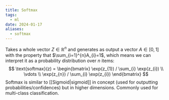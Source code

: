 ```yaml
---
title: Softmax
tags:
  - ml
date: 2024-01-17
aliases:
  - softmax
---
```

Takes a whole vector $Z \in \mathbb{R}^{n}$ and generates as output a vector $A \in [0, 1]$  with the property that $\sum_{i=1}^{n}A_{i}=1$, which means we can interpret it as a probability distribution over $n$ items:
$$
\text{softmax}(z) = \begin{bmatrix}
\exp(z_{1}) / \sum_{i} \exp(z_{i}) \\
\vdots \\
\exp(z_{n}) / \sum_{i} \exp(z_{i}) 
\end{bmatrix}
$$
Softmax is similar to [[Sigmoid|sigmoid]] in concept (used for outputting probabilities/confidences) but in higher dimensions. Commonly used for multi-class classification.